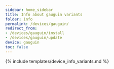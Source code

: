 ```yaml
---
sidebar: home_sidebar
title: Info about gauguin variants
folder: info
permalink: /devices/gauguin/
redirect_from:
- /devices/gauguin/install
- /devices/gauguin/update
device: gauguin
toc: false
---
```

{% include templates/device_info_variants.md %}
